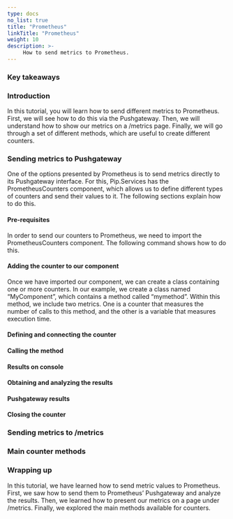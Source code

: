 ```yaml
---
type: docs
no_list: true
title: "Prometheus"
linkTitle: "Prometheus"
weight: 10
description: >-
     How to send metrics to Prometheus.
---
```


### Key takeaways

### Introduction

In this tutorial, you will learn how to send different metrics to Prometheus. First, we will see how to do this via the Pushgateway. Then, we will understand how to show our metrics on a /metrics page. Finally, we will go through a set of different methods, which are useful to create different counters.

### Sending metrics to Pushgateway

One of the options presented by Prometheus is to send metrics directly to its Pushgateway interface. For this, Pip.Services has the PrometheusCounters component, which allows us to define different types of counters and send their values to it. The following sections explain how to do this.

#### Pre-requisites

In order to send our counters to Prometheus, we need to import the PrometheusCounters component. The following command shows how to do this.

#### Adding the counter to our component

Once we have imported our component, we can create a class containing one or more counters. In our example, we create a class named “MyComponent”, which contains a method called “mymethod”. Within this method, we include two metrics. One is a counter that measures the number of calls to this method, and the other is a variable that measures execution time.

#### Defining and connecting the counter



#### Calling the method 

#### Results on console

#### Obtaining and analyzing the results

#### Pushgateway results

#### Closing the counter

### Sending metrics to /metrics

### Main counter methods

### Wrapping up

In this tutorial, we have learned how to send metric values to Prometheus. First, we saw how to send them to Prometheus’ Pushgateway and analyze the results. Then, we learned how to present our metrics on a page under /metrics. Finally, we explored the main methods available for counters.
